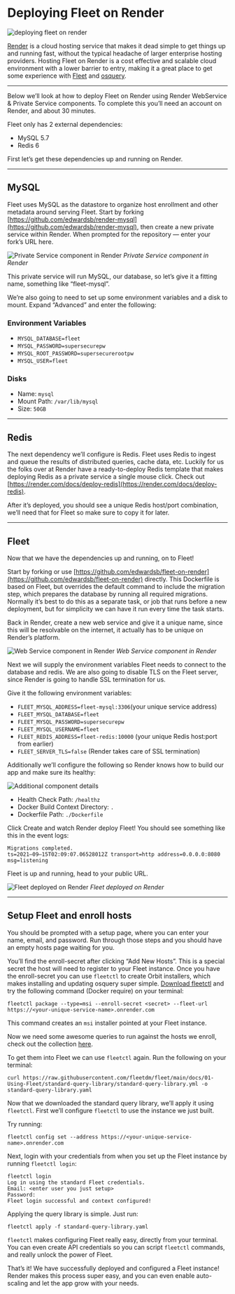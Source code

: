 # Deploying Fleet on Render

![deploying fleet on render](../website/assets/images/articles/deploying-fleet-on-render-cover-800x450@2x.jpeg)

[Render](https://render.com/) is a cloud hosting service that makes it dead simple to get things up and running fast, without the typical headache of larger enterprise hosting providers. Hosting Fleet on Render is a cost effective and scalable cloud environment with a lower barrier to entry, making it a great place to get some experience with [Fleet](https://fleetdm.com/) and [osquery](https://osquery.io/).

---

Below we’ll look at how to deploy Fleet on Render using Render WebService & Private Service components. To complete this you’ll need an account on Render, and about 30 minutes.

Fleet only has 2 external dependencies:

- MySQL 5.7
- Redis 6

First let’s get these dependencies up and running on Render.

---

## MySQL

Fleet uses MySQL as the datastore to organize host enrollment and other metadata around serving Fleet. Start by forking [https://github.com/edwardsb/render-mysql](https://github.com/edwardsb/render-mysql), then create a new private service within Render. When prompted for the repository — enter your fork’s URL here.

![Private Service component in Render](../website/assets/images/articles/deploying-fleet-on-render-2-216x163@2x.png)
*Private Service component in Render*

This private service will run MySQL, our database, so let’s give it a fitting name, something like “fleet-mysql”.

We’re also going to need to set up some environment variables and a disk to mount. Expand “Advanced” and enter the following:

### Environment Variables

- `MYSQL_DATABASE=fleet`
- `MYSQL_PASSWORD=supersecurepw`
- `MYSQL_ROOT_PASSWORD=supersecurerootpw`
- `MYSQL_USER=fleet`

### Disks

- Name: `mysql`
- Mount Path: `/var/lib/mysql`
- Size: `50GB`

---

## Redis

The next dependency we’ll configure is Redis. Fleet uses Redis to ingest and queue the results of distributed queries, cache data, etc. Luckily for us the folks over at Render have a ready-to-deploy Redis template that makes deploying Redis as a private service a single mouse click. Check out [https://render.com/docs/deploy-redis](https://render.com/docs/deploy-redis).

After it’s deployed, you should see a unique Redis host/port combination, we’ll need that for Fleet so make sure to copy it for later.

---

## Fleet

Now that we have the dependencies up and running, on to Fleet!

Start by forking or use [https://github.com/edwardsb/fleet-on-render](https://github.com/edwardsb/fleet-on-render) directly. This Dockerfile is based on Fleet, but overrides the default command to include the migration step, which prepares the database by running all required migrations. Normally it’s best to do this as a separate task, or job that runs before a new deployment, but for simplicity we can have it run every time the task starts.

Back in Render, create a new web service and give it a unique name, since this will be resolvable on the internet, it actually has to be unique on Render’s platform.

![Web Service component in Render](../website/assets/images/articles/deploying-fleet-on-render-2-216x163@2x.png)
*Web Service component in Render*

Next we will supply the environment variables Fleet needs to connect to the database and redis. We are also going to disable TLS on the Fleet server, since Render is going to handle SSL termination for us.

Give it the following environment variables:

- `FLEET_MYSQL_ADDRESS=fleet-mysql:3306`(your unique service address)
- `FLEET_MYSQL_DATABASE=fleet`
- `FLEET_MYSQL_PASSWORD=supersecurepw`
- `FLEET_MYSQL_USERNAME=fleet`
- `FLEET_REDIS_ADDRESS=fleet-redis:10000` (your unique Redis host:port from earlier)
- `FLEET_SERVER_TLS=false` (Render takes care of SSL termination)

Additionally we’ll configure the following so Render knows how to build our app and make sure its healthy:

![Additional component details](../website/assets/images/articles/deploying-fleet-on-render-3-512x213@2x.png)

- Health Check Path: `/healthz`
- Docker Build Context Directory: `.`
- Dockerfile Path: `./Dockerfile`

Click Create and watch Render deploy Fleet! You should see something like this in the event logs:

```
Migrations completed.
ts=2021–09–15T02:09:07.06528012Z transport=http address=0.0.0.0:8080 msg=listening
```

Fleet is up and running, head to your public URL.

![Fleet deployed on Render](../website/assets/images/articles/deploying-fleet-on-render-4-216x163@2x.png)
*Fleet deployed on Render*

---

## Setup Fleet and enroll hosts

You should be prompted with a setup page, where you can enter your name, email, and password. Run through those steps and you should have an empty hosts page waiting for you.

You’ll find the enroll-secret after clicking “Add New Hosts”. This is a special secret the host will need to register to your Fleet instance. Once you have the enroll-secret you can use `fleetctl` to create Orbit installers, which makes installing and updating osquery super simple. [Download fleetctl](https://github.com/fleetdm/fleet/releases/tag/fleet-v4.3.0) and try the following command (Docker require) on your terminal:

```
fleetctl package --type=msi --enroll-secret <secret> --fleet-url https://<your-unique-service-name>.onrender.com
```

This command creates an `msi` installer pointed at your Fleet instance.

Now we need some awesome queries to run against the hosts we enroll, check out the collection [here](https://github.com/fleetdm/fleet/tree/main/docs/01-Using-Fleet/standard-query-library).

To get them into Fleet we can use `fleetctl` again. Run the following on your terminal:

```
curl https://raw.githubusercontent.com/fleetdm/fleet/main/docs/01-Using-Fleet/standard-query-library/standard-query-library.yml -o standard-query-library.yaml
```

Now that we downloaded the standard query library, we’ll apply it using `fleetctl`. First we’ll configure `fleetctl` to use the instance we just built.

Try running:

```
fleetctl config set --address https://<your-unique-service-name>.onrender.com
```

Next, login with your credentials from when you set up the Fleet instance by running `fleetctl login`:

```
fleetctl login
Log in using the standard Fleet credentials.
Email: <enter user you just setup>
Password:
Fleet login successful and context configured!
```

Applying the query library is simple. Just run:

```
fleetctl apply -f standard-query-library.yaml
```

`fleetctl` makes configuring Fleet really easy, directly from your terminal. You can even create API credentials so you can script `fleetctl` commands, and really unlock the power of Fleet.

That’s it! We have successfully deployed and configured a Fleet instance! Render makes this process super easy, and you can even enable auto-scaling and let the app grow with your needs.


<meta name="category" value="guides">
<meta name="authorGitHubUsername" value="edwardsb">
<meta name="authorFullName" value="Ben Edwards">
<meta name="publishedOn" value="2021-09-21">
<meta name="articleTitle" value="Deploying Fleet on Render">
<meta name="articleImageUrl" value="../website/assets/images/articles/deploying-fleet-on-render-cover-800x450@2x.jpeg">